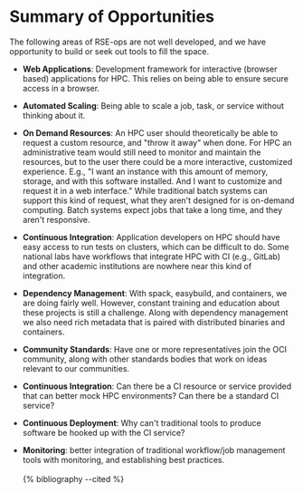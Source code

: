 # Summary of Opportunities

The following areas of RSE-ops are not well developed, and we have
opportunity to build or seek out tools to fill the space.

-   **Web Applications**: Development framework for interactive (browser
    based) applications for HPC. This relies on being able to ensure
    secure access in a browser.

-   **Automated Scaling**: Being able to scale a job, task, or service
    without thinking about it.

-   **On Demand Resources**: An HPC user should theoretically be able to
    request a custom resource, and "throw it away" when done. For HPC
    an administrative team would still need to monitor and maintain the
    resources, but to the user there could be a more interactive,
    customized experience. E.g., "I want an instance with this amount
    of memory, storage, and with this software installed. And I want to
    customize and request it in a web interface." While traditional
    batch systems can support this kind of request, what they aren't
    designed for is on-demand computing. Batch systems expect jobs that
    take a long time, and they aren't responsive.

-   **Continuous Integration**: Application developers on HPC should
    have easy access to run tests on clusters, which can be difficult to
    do. Some national labs have workflows that integrate HPC with CI
    (e.g., GitLab) and other academic institutions are nowhere near this
    kind of integration.

-   **Dependency Management**: With spack, easybuild, and containers, we
    are doing fairly well. However, constant training and education
    about these projects is still a challenge. Along with dependency
    management we also need rich metadata that is paired with
    distributed binaries and containers.

-   **Community Standards**: Have one or more representatives join the
    OCI community, along with other standards bodies that work on ideas
    relevant to our communities.

-   **Continuous Integration**: Can there be a CI resource or service
    provided that can better mock HPC environments? Can there be a
    standard CI service?

-   **Continuous Deployment**: Why can't traditional tools to produce
    software be hooked up with the CI service?

-   **Monitoring**: better integration of traditional workflow/job
    management tools with monitoring, and establishing best practices.
<br><br>
{% bibliography --cited %}